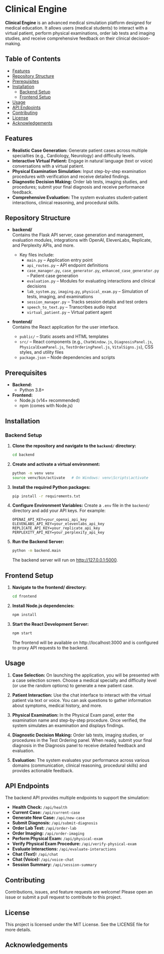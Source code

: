 # Clinical Engine

**Clinical Engine** is an advanced medical simulation platform designed for medical education. It allows users (medical students) to interact with a virtual patient, perform physical examinations, order lab tests and imaging studies, and receive comprehensive feedback on their clinical decision-making.

## Table of Contents

- [Features](#features)
- [Repository Structure](#repository-structure)
- [Prerequisites](#prerequisites)
- [Installation](#installation)
  - [Backend Setup](#backend-setup)
  - [Frontend Setup](#frontend-setup)
- [Usage](#usage)
- [API Endpoints](#api-endpoints)
- [Contributing](#contributing)
- [License](#license)
- [Acknowledgements](#acknowledgements)

## Features

- **Realistic Case Generation:** Generate patient cases across multiple specialties (e.g., Cardiology, Neurology) and difficulty levels.
- **Interactive Virtual Patient:** Engage in natural language (text or voice) conversations with a virtual patient.
- **Physical Examination Simulation:** Input step-by-step examination procedures with verification and receive detailed findings.
- **Diagnostic Decision Making:** Order lab tests, imaging studies, and procedures; submit your final diagnosis and receive performance feedback.
- **Comprehensive Evaluation:** The system evaluates student-patient interactions, clinical reasoning, and procedural skills.

## Repository Structure

- **backend/**  
  Contains the Flask API server, case generation and management, evaluation modules, integrations with OpenAI, ElevenLabs, Replicate, and Perplexity APIs, and more.

  - Key files include:
    - `main.py` – Application entry point
    - `api_routes.py` – API endpoint definitions
    - `case_manager.py`, `case_generator.py`, `enhanced_case_generator.py` – Patient case generation
    - `evaluation.py` – Modules for evaluating interactions and clinical decisions
    - `lab_system.py`, `imaging.py`, `physical_exam.py` – Simulation of tests, imaging, and examinations
    - `session_manager.py` – Tracks session details and test orders
    - `speech_to_text.py` – Transcribes audio input
    - `virtual_patient.py` – Virtual patient agent

- **frontend/**  
  Contains the React application for the user interface.
  - `public/` – Static assets and HTML templates
  - `src/` – React components (e.g., `ChatWindow.js`, `DiagnosisPanel.js`, `PhysicalExamPanel.js`, `TestOrderingPanel.js`, `VitalSigns.js`), CSS styles, and utility files
  - `package.json` – Node dependencies and scripts

## Prerequisites

- **Backend:**
  - Python 3.8+
- **Frontend:**
  - Node.js (v14+ recommended)
  - npm (comes with Node.js)

## Installation

### Backend Setup

1. **Clone the repository and navigate to the `backend/` directory:**

   ```bash
   cd backend
   ```

2. **Create and activate a virtual environment:**

   ```bash
   python -m venv venv
   source venv/bin/activate   # On Windows: venv\Scripts\activate
   ```

3. **Install the required Python packages:**

   ```bash
   pip install -r requirements.txt
   ```

4. **Configure Environment Variables:**
   Create a `.env` file in the `backend/` directory and add your API keys. For example:

   ```
   OPENAI_API_KEY=your_openai_api_key
   ELEVENLABS_API_KEY=your_elevenlabs_api_key
   REPLICATE_API_KEY=your_replicate_api_key
   PERPLEXITY_API_KEY=your_perplexity_api_key
   ```

5. **Run the Backend Server:**
   ```bash
   python -m backend.main
   ```
   The backend server will run on http://127.0.0.1:5000.

## Frontend Setup

1. **Navigate to the frontend/ directory:**

   ```bash
   cd frontend
   ```

2. **Install Node.js dependencies:**

   ```bash
   npm install
   ```

3. **Start the React Development Server:**
   ```bash
   npm start
   ```
   The frontend will be available on http://localhost:3000 and is configured to proxy API requests to the backend.

## Usage

1. **Case Selection:**
   On launching the application, you will be presented with a case selection screen. Choose a medical specialty and difficulty level (or use the random options) to generate a new patient case.

2. **Patient Interaction:**
   Use the chat interface to interact with the virtual patient via text or voice. You can ask questions to gather information about symptoms, medical history, and more.

3. **Physical Examination:**
   In the Physical Exam panel, enter the examination name and step-by-step procedure. Once verified, the system simulates an examination and displays findings.

4. **Diagnostic Decision Making:**
   Order lab tests, imaging studies, or procedures in the Test Ordering panel. When ready, submit your final diagnosis in the Diagnosis panel to receive detailed feedback and evaluation.

5. **Evaluation:**
   The system evaluates your performance across various domains (communication, clinical reasoning, procedural skills) and provides actionable feedback.

## API Endpoints

The backend API provides multiple endpoints to support the simulation:

- **Health Check:** `/api/health`
- **Current Case:** `/api/current-case`
- **Generate New Case:** `/api/new-case`
- **Submit Diagnosis:** `/api/submit-diagnosis`
- **Order Lab Test:** `/api/order-lab`
- **Order Imaging:** `/api/order-imaging`
- **Perform Physical Exam:** `/api/physical-exam`
- **Verify Physical Exam Procedure:** `/api/verify-physical-exam`
- **Evaluate Interactions:** `/api/evaluate-interactions`
- **Chat (Text):** `/api/chat`
- **Chat (Voice):** `/api/voice-chat`
- **Session Summary:** `/api/session-summary`

## Contributing

Contributions, issues, and feature requests are welcome! Please open an issue or submit a pull request to contribute to this project.

## License

This project is licensed under the MIT License. See the LICENSE file for more details.

## Acknowledgements
